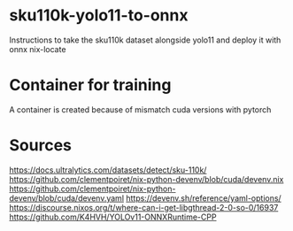 # sku110k-yolo11-to-onnx
Instructions to take the sku110k dataset alongside yolo11 and deploy it with onnx
nix-locate

# Container for training
A container is created because of mismatch cuda versions with pytorch

# Sources
https://docs.ultralytics.com/datasets/detect/sku-110k/
https://github.com/clementpoiret/nix-python-devenv/blob/cuda/devenv.nix
https://github.com/clementpoiret/nix-python-devenv/blob/cuda/devenv.yaml
https://devenv.sh/reference/yaml-options/
https://discourse.nixos.org/t/where-can-i-get-libgthread-2-0-so-0/16937
https://github.com/K4HVH/YOLOv11-ONNXRuntime-CPP